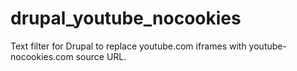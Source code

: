 # drupal_youtube_nocookies
Text filter for Drupal to replace youtube.com iframes with youtube-nocookies.com source URL.
